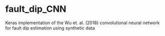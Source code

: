 # fault_dip_CNN
Keras implementation of the Wu et. al. (2018) convolutional neural network for fault dip estimation using synthetic data
